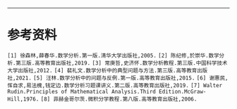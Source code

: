 
---

# 参考资料
`[1] 徐森林,薛春华.数学分析.第一版.清华大学出版社,2005.`
`[2] 陈纪修,於崇华.数学分析.第三版.高等教育出版社,2019.`
`[3] 常庚哲,史济怀.数学分析教程.第三版.中国科学技术大学出版社,2012.`
`[4] 裴礼文.数学分析中的典型问题与方法.第三版.高等教育出版社,2021.`
`[5] 汪林.数学分析中的问题与反例.第一版.高等教育出版社,2015.`
`[6] 谢惠民,恽自求,易法槐,钱定边.数学分析习题课讲义.第二版.高等教育出版社,2019.`
`[7] Walter Rudin.Principles of Mathematical Analysis.Third Edition.McGraw-Hill,1976.`
`[8] 菲赫金哥尔茨.微积分学教程.第八版.高等教育出版社,2006.`
